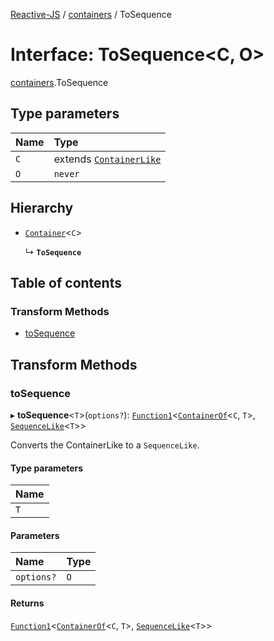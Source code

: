 [Reactive-JS](../README.md) / [containers](../modules/containers.md) / ToSequence

# Interface: ToSequence<C, O\>

[containers](../modules/containers.md).ToSequence

## Type parameters

| Name | Type |
| :------ | :------ |
| `C` | extends [`ContainerLike`](containers.ContainerLike.md) |
| `O` | `never` |

## Hierarchy

- [`Container`](containers.Container.md)<`C`\>

  ↳ **`ToSequence`**

## Table of contents

### Transform Methods

- [toSequence](containers.ToSequence.md#tosequence)

## Transform Methods

### toSequence

▸ **toSequence**<`T`\>(`options?`): [`Function1`](../modules/functions.md#function1)<[`ContainerOf`](../modules/containers.md#containerof)<`C`, `T`\>, [`SequenceLike`](containers.SequenceLike.md)<`T`\>\>

Converts the ContainerLike to a `SequenceLike`.

#### Type parameters

| Name |
| :------ |
| `T` |

#### Parameters

| Name | Type |
| :------ | :------ |
| `options?` | `O` |

#### Returns

[`Function1`](../modules/functions.md#function1)<[`ContainerOf`](../modules/containers.md#containerof)<`C`, `T`\>, [`SequenceLike`](containers.SequenceLike.md)<`T`\>\>
